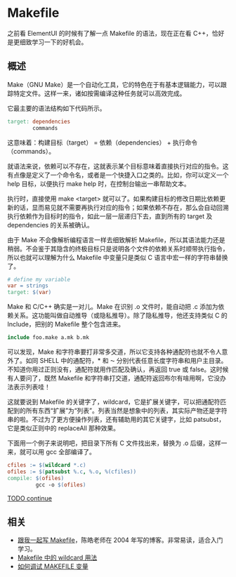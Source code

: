 # Makefile



之前看 ElementUI 的时候有了解一点 Makefile 的语法，现在正在看 C++，恰好是更细致学习一下的好机会。

## 概述

Make（GNU Make）是一个自动化工具，它的特色在于有基本逻辑能力，可以跟踪特定文件。这样一来，诸如按需编译这种任务就可以高效完成。

它最主要的语法结构如下代码所示。

```makefile
target: dependencies
        commands
```

这意味着：构建目标（target） = 依赖（dependencies） + 执行命令（commands）。

就语法来说，依赖可以不存在，这就表示某个目标意味着直接执行对应的指令。这有点像是定义了一个命令名，或者是一个快捷入口之类的。比如，你可以定义一个 help 目标，以便执行 make help 时，在控制台输出一串帮助文本。

执行时，直接使用 make &lt;target&gt; 就可以了。如果构建目标的修改日期比依赖更新的话，显而易见就不需要再执行对应的指令；如果依赖不存在，那么会自动回溯执行依赖作为目标时的指令，如此一层一层递归下去，直到所有的 target 及 dependencies 的关系被确认。

由于 Make 不会像解析编程语言一样去细致解析 Makefile，所以其语法能力还是稍弱。不会鉴于其隐含的终极目标只是说明各个文件的依赖关系时顺带执行指令，所以也就可以理解为什么 Makefile 中变量只是类似 C 语言中宏一样的字符串替换了。

```makefile
# define my variable
var = strings
target: $(var)
```

Make 和 C/C++ 确实是一对儿。Make 在识别 .o 文件时，能自动把 .c 添加为依赖关系。这功能叫做自动推导（或隐私推导）。除了隐私推导，他还支持类似 C 的 Include，把别的 Makefile 整个包含进来。

```makefile
include foo.make a.mk b.mk
```

可以发现，Make 和字符串要打非常多交道，所以它支持各种通配符也就不令人意外了。如同 SHELL 中的通配符，* 和 ⁓ 分别代表任意长度字符串和用户主目录。不知道你用过正则没有，通配符就用作匹配及确认，再返回 true 或 false。这时候有人要问了，既然 Makefile 和字符串打交道，通配符返回布尔有啥用啊，它没办法表示列表哇！

这就要说到 Makefile 的关键字了，wildcard，它是扩展关键字，可以把通配符匹配到的所有东西“扩展”为“列表”。列表当然是想象中的列表，其实际产物还是字符串的啦。不过为了更方便操作列表，还有辅助用的其它关键字，比如 patsubst，它是类似正则中的 replaceAll 那种效果。

下面用一个例子来说明吧，把目录下所有 C 文件找出来，替换为 .o 后缀，这样一来，就可以用 gcc 全部编译了。

```makefile
cfiles := $(wildcard *.c)
ofiles := $(patsubst %.c, %.o, %(cfiles))
compile: $(ofiles)
         gcc -o $(ofiles)
```

[TODO continue](https://seisman.github.io/how-to-write-makefile/rules.html#id5)

## 相关

- [跟我一起写 Makefile](https://github.com/seisman/how-to-write-makefile)，陈皓老师在 2004 年写的博客。非常易读，适合入门学习。
- [Makefile 中的 wildcard 用法](https://blog.csdn.net/qq_31811537/article/details/82892128)
- [如何调试 MAKEFILE 变量](https://coolshell.cn/articles/3790.html)